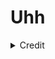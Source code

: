 # Uhh

<details>
  <summary>Credit</summary>
  
  <a target="_blank" href="https://icons8.com/icon/mpH52RRtTK3v/linkedin">Linkedin</a> icon by <a target="_blank" href="https://icons8.com">Icons8</a>
  
</details>

<!-- 
### Hi there 👋

**brett-shenk/brett-shenk** is a ✨ _special_ ✨ repository because its `README.md` (this file) appears on your GitHub profile.

Here are some ideas to get you started:

- 🔭 I’m currently working on ...
- 🌱 I’m currently learning ...
- 👯 I’m looking to collaborate on ...
- 🤔 I’m looking for help with ...
- 💬 Ask me about ...
- 📫 How to reach me: ...
- 😄 Pronouns: ...
- ⚡ Fun fact: ...
-->
